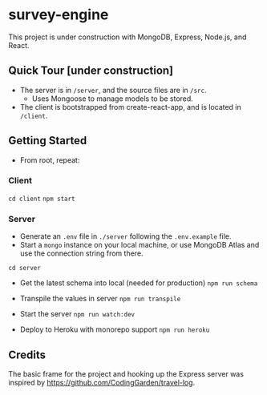 # survey-engine

This project is under construction with MongoDB, Express, Node.js, and React.

## Quick Tour [under construction]
- The server is in `/server`, and the source files are in `/src`. 
  - Uses Mongoose to manage models to be stored.
- The client is bootstrapped from create-react-app, and is located in `/client`. 

## Getting Started
- From root, repeat:
### Client
`cd client`
`npm start`

### Server

- Generate an `.env` file in `./server` following the `.env.example` file.
- Start a `mongo` instance on your local machine, or use MongoDB Atlas and use the connection string from there.

`cd server`

- Get the latest schema into local (needed for production)
`npm run schema`

- Transpile the values in server
`npm run transpile`

- Start the server
`npm run watch:dev`

- Deploy to Heroku with monorepo support
`npm run heroku`

## Credits
The basic frame for the project and hooking up the Express server was inspired by https://github.com/CodingGarden/travel-log. 